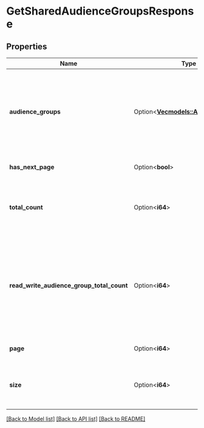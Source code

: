 # GetSharedAudienceGroupsResponse

## Properties

Name | Type | Description | Notes
------------ | ------------- | ------------- | -------------
**audience_groups** | Option<[**Vec<models::AudienceGroup>**](AudienceGroup.md)> | An array of audience data. If there are no audiences that match the specified filter, an empty array will be returned. | [optional]
**has_next_page** | Option<**bool**> | true when this is not the last page. | [optional]
**total_count** | Option<**i64**> | The total number of audiences that can be returned with the specified filter. | [optional]
**read_write_audience_group_total_count** | Option<**i64**> | Of the audiences you can get with the specified filter, the number of audiences with the update permission set to READ_WRITE. | [optional]
**page** | Option<**i64**> | The current page number. | [optional]
**size** | Option<**i64**> | The maximum number of audiences on the current page. | [optional]

[[Back to Model list]](../README.md#documentation-for-models) [[Back to API list]](../README.md#documentation-for-api-endpoints) [[Back to README]](../README.md)


